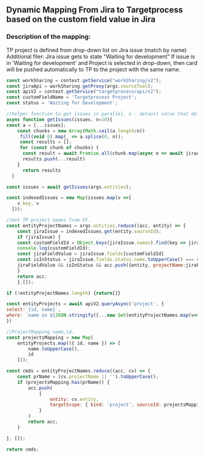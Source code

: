 ## Dynamic Mapping From Jira to Targetprocess based on the custom field value in Jira

### Description of the mapping:
TP project is defined from drop-down list on Jira issue (match by name)
Additional filer: Jira issue gets to state "Waiting for development"
If issue is in 'Waiting for development' and Project is selected in drop-down, then card will be pushed automatically to TP to the project with the same name.

```js
const workSharing = context.getService("workSharing/v2");
const jiraApi = workSharing.getProxy(args.sourceTool);
const apiV2 = context.getService("targetprocess/api/v2");
const customFieldName = 'Targetprocess Project';
const status = 'Waiting for Development';

//helper function to get issues in parallel, n - default value that defines a number of issues fetching in parallel.
async function getIssues(issues, n=10){
const a = [...issues];
    const chunks = new Array(Math.ceil(a.length/n))
    .fill(void 0).map(_ => a.splice(0, n));
     const results = [];
     for (const chunk of chunks) {
      const result = await Promise.all(chunk.map(async e => await jiraApi.getAsync(`rest/api/2/issue/${e.sourceId}?expand=names`)));
      results.push(...result)
    }
      return results
  }

const issues = await getIssues(args.entities);

const indexedIssues = new Map(issues.map(v =>[
    v.key, v
  ]));

//Get TP project names from CF.
const entityProjectNames = args.entities.reduce((acc, entity) => {
    const jiraIssue = indexedIssues.get(entity.sourceId);
    if (jiraIssue) {
    const customFieldId = Object.keys(jiraIssue.names).find(key => jiraIssue.names[key] === customFieldName);
    console.log(customFieldId);
    const jiraFieldValue = jiraIssue.fields[customFieldId]
    const isInStatus = jiraIssue.fields.status.name.toUpperCase() === status.toUpperCase();
    jiraFieldValue && isInStatus && acc.push({entity, projectName:jiraFieldValue.value});
    }
    return acc;
    },[]);

if (!entityProjectNames.length) {return[]}

const entityProjects = await apiV2.queryAsync('project', {
select:`{id, name}`,
where: `name in ${JSON.stringify([...new Set(entityProjectNames.map(v=> v.projectName))])}`
})

//ProjectMapping name,id.
const projectsMapping = new Map(
    entityProjects.map(({ id, name }) => [
        name.toUpperCase(),
        id
    ]));

const cmds = entityProjectNames.reduce((acc, cv) => {
    const prName = (cv.projectName || '').toUpperCase();
    if (projectsMapping.has(prName)) {
        acc.push(
            {
                entity: cv.entity,
                targetScope: { kind: 'project', sourceId: projectsMapping.get(prName).toString() }
            }
        )
        return acc;
    }

}, []);

return cmds;

```
